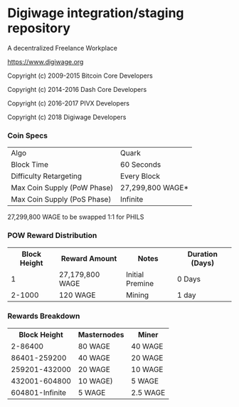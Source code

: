 Digiwage integration/staging repository
=====================================

A decentralized Freelance Workplace

https://www.digiwage.org

Copyright (c) 2009-2015 Bitcoin Core Developers

Copyright (c) 2014-2016 Dash Core Developers

Copyright (c) 2016-2017 PIVX Developers

Copyright (c) 2018 Digiwage Developers

### Coin Specs
<table>
<tr><td>Algo</td><td>Quark</td></tr>
<tr><td>Block Time</td><td>60 Seconds</td></tr>
<tr><td>Difficulty Retargeting</td><td>Every Block</td></tr>
<tr><td>Max Coin Supply (PoW Phase)</td><td>27,299,800 WAGE*</td></tr>
<tr><td>Max Coin Supply (PoS Phase)</td><td>Infinite</td></tr>
</table>

27,299,800 WAGE to be swapped 1:1 for PHILS

### POW Reward Distribution

<table>
<tr><th>Block Height</th><th>Reward Amount</th><th>Notes</th><th>Duration (Days)</th></tr>
<tr><td>1</td><td>27,179,800 WAGE</td><td>Initial Premine</td><td>0 Days</td></tr>
<tr><td>2-1000</td><td>120 WAGE</td><td rowspan=2>Mining</td><td rowspan=2> 1 day </td></tr>
</table>

### Rewards Breakdown

<table>
<th>Block Height</th><th>Masternodes</th><th>Miner</th>
<tr><td>2-86400</td><td>80 WAGE</td><td>40 WAGE</td></tr>
<tr><td>86401-259200</td><td>40 WAGE</td><td>20 WAGE</td></tr>
<tr><td>259201-432000</td><td>20 WAGE</td><td>10 WAGE</td></tr>
<tr><td>432001-604800</td><td>10 WAGE)</td><td>5 WAGE</td></tr>
<tr><td>604801-Infinite</td><td>5 WAGE</td><td>2.5 WAGE</td></tr>
</table>


